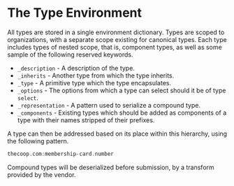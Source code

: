 # The Type Environment

All types are stored in a single environment dictionary. Types are scoped to
organizations, with a separate scope existing for canonical types. Each type
includes types of nested scope, that is, component types, as well as some
sample of the following reserved keywords.

- `_description` - A description of the type.
- `_inherits` - Another type from which the type inherits.
- `_type` - A primitive type which the type encapsulates.
- `_options` - The options from which a type can select should it be of type `select`.
- `_representation` - A pattern used to serialize a compound type.
- `_components` - Existing types which should be added as components of a type
  with their names stripped of their prefixes.

A type can then be addressed based on its place within this hierarchy, using
the following pattern.

```scala
thecoop.com:membership-card.number
```

Compound types will be deserialized before submission, by a transform provided
by the vendor.

